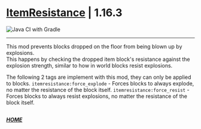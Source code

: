 # [ItemResistance](https://www.curseforge.com/minecraft/mc-mods/itemresistance) | 1.16.3
![Java CI with Gradle](https://github.com/ApexModder/ItemResistance/workflows/Java%20CI%20with%20Gradle/badge.svg?branch=1.16.3&event=push)

---

This mod prevents blocks dropped on the floor from being blown up by explosions.<br>
This happens by checking the dropped item block's resistance against the explosion strength, similar to how in world blocks resist explosions.

The following 2 tags are implement with this mod, they can only be applied to blocks.
`itemresistance:force_explode` - Forces blocks to always explode, no matter the resistance of the block itself.
`itemresistance:force_resist` - Forces blocks to always resist explosions, no matter the resistance of the block itself.

##
**_[HOME](https://github.com/ApexModder/ItemResistance)_**